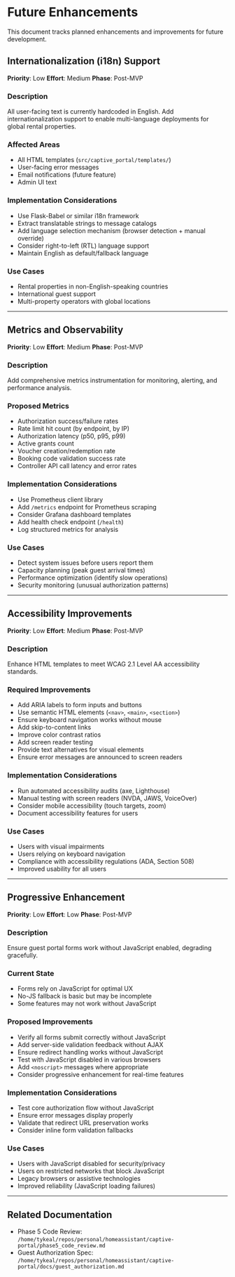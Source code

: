 <!--
SPDX-FileCopyrightText: 2025 Andrew Grimberg <tykeal@bardicgrove.org>
SPDX-License-Identifier: Apache-2.0
-->

# Future Enhancements

This document tracks planned enhancements and improvements for future development.

## Internationalization (i18n) Support

**Priority**: Low
**Effort**: Medium
**Phase**: Post-MVP

### Description
All user-facing text is currently hardcoded in English. Add internationalization support to enable multi-language deployments for global rental properties.

### Affected Areas
- All HTML templates (`src/captive_portal/templates/`)
- User-facing error messages
- Email notifications (future feature)
- Admin UI text

### Implementation Considerations
- Use Flask-Babel or similar i18n framework
- Extract translatable strings to message catalogs
- Add language selection mechanism (browser detection + manual override)
- Consider right-to-left (RTL) language support
- Maintain English as default/fallback language

### Use Cases
- Rental properties in non-English-speaking countries
- International guest support
- Multi-property operators with global locations

---

## Metrics and Observability

**Priority**: Low
**Effort**: Medium
**Phase**: Post-MVP

### Description
Add comprehensive metrics instrumentation for monitoring, alerting, and performance analysis.

### Proposed Metrics
- Authorization success/failure rates
- Rate limit hit count (by endpoint, by IP)
- Authorization latency (p50, p95, p99)
- Active grants count
- Voucher creation/redemption rate
- Booking code validation success rate
- Controller API call latency and error rates

### Implementation Considerations
- Use Prometheus client library
- Add `/metrics` endpoint for Prometheus scraping
- Consider Grafana dashboard templates
- Add health check endpoint (`/health`)
- Log structured metrics for analysis

### Use Cases
- Detect system issues before users report them
- Capacity planning (peak guest arrival times)
- Performance optimization (identify slow operations)
- Security monitoring (unusual authorization patterns)

---

## Accessibility Improvements

**Priority**: Low
**Effort**: Medium
**Phase**: Post-MVP

### Description
Enhance HTML templates to meet WCAG 2.1 Level AA accessibility standards.

### Required Improvements
- Add ARIA labels to form inputs and buttons
- Use semantic HTML elements (`<nav>`, `<main>`, `<section>`)
- Ensure keyboard navigation works without mouse
- Add skip-to-content links
- Improve color contrast ratios
- Add screen reader testing
- Provide text alternatives for visual elements
- Ensure error messages are announced to screen readers

### Implementation Considerations
- Run automated accessibility audits (axe, Lighthouse)
- Manual testing with screen readers (NVDA, JAWS, VoiceOver)
- Consider mobile accessibility (touch targets, zoom)
- Document accessibility features for users

### Use Cases
- Users with visual impairments
- Users relying on keyboard navigation
- Compliance with accessibility regulations (ADA, Section 508)
- Improved usability for all users

---

## Progressive Enhancement

**Priority**: Low
**Effort**: Low
**Phase**: Post-MVP

### Description
Ensure guest portal forms work without JavaScript enabled, degrading gracefully.

### Current State
- Forms rely on JavaScript for optimal UX
- No-JS fallback is basic but may be incomplete
- Some features may not work without JavaScript

### Proposed Improvements
- Verify all forms submit correctly without JavaScript
- Add server-side validation feedback without AJAX
- Ensure redirect handling works without JavaScript
- Test with JavaScript disabled in various browsers
- Add `<noscript>` messages where appropriate
- Consider progressive enhancement for real-time features

### Implementation Considerations
- Test core authorization flow without JavaScript
- Ensure error messages display properly
- Validate that redirect URL preservation works
- Consider inline form validation fallbacks

### Use Cases
- Users with JavaScript disabled for security/privacy
- Users on restricted networks that block JavaScript
- Legacy browsers or assistive technologies
- Improved reliability (JavaScript loading failures)

---

## Related Documentation
- Phase 5 Code Review: `/home/tykeal/repos/personal/homeassistant/captive-portal/phase5_code_review.md`
- Guest Authorization Spec: `/home/tykeal/repos/personal/homeassistant/captive-portal/docs/guest_authorization.md`
